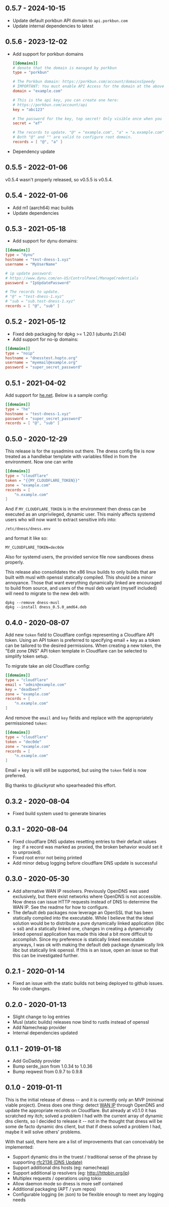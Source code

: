 ## 0.5.7 - 2024-10-15

- Update default porkbun API domain to `api.porkbun.com`
- Update internal dependencies to latest

## 0.5.6 - 2023-12-02

- Add support for porkbun domains
  ```toml
  [[domains]]
  # denote that the domain is managed by porkbun
  type = "porkbun"

  # The Porkbun domain: https://porkbun.com/account/domainsSpeedy
  # IMPORTANT: You must enable API Access for the domain at the above url.
  domain = "example.com"

  # This is the api key, you can create one here:
  # https://porkbun.com/account/api
  key = "abc123"

  # The password for the key, top secret! Only visible once when you create the key.
  secret = "ef"

  # The records to update. "@" = "example.com", "a" = "a.example.com" "*" = "*.example.com"
  # Both "@" and "" are valid to configure root domain.
  records = [ "@", "a" ]
  ```
- Dependency update

## 0.5.5 - 2022-01-06

v0.5.4 wasn't properly released, so v0.5.5 is v0.5.4.

## 0.5.4 - 2022-01-06

- Add m1 (aarch64) mac builds
- Update dependencies

## 0.5.3 - 2021-05-18

- Add support for dynu domains:

```toml
[[domains]]
type = "dynu"
hostname = "test-dness-1.xyz"
username = "MyUserName"

# ip update password:
# https://www.dynu.com/en-US/ControlPanel/ManageCredentials
password = "IpUpdatePassword"

# The records to update.
# "@" = "test-dness-1.xyz"
# "sub = "sub.test-dness-1.xyz"
records = [ "@", "sub" ]
```

## 0.5.2 - 2021-05-12

- Fixed deb packaging for dpkg >= 1.20.1 (ubuntu 21.04)
- Add support for no-ip domains:

```toml
[[domains]]
type = "noip"
hostname = "dnesstest.hopto.org"
username = "myemail@example.org"
password = "super_secret_password"
```

## 0.5.1 - 2021-04-02

Add support for [he.net](http://he.net/). Below is a sample config:

```toml
[[domains]]
type = "he"
hostname = "test-dness-1.xyz"
password = "super_secret_password"
records = [ "@", "sub" ]
```

## 0.5.0 - 2020-12-29

This release is for the sysadmins out there. The dness config file is now treated as a handlebar template with variables filled in from the environment. Now one can write

```toml
[[domains]]
type = "cloudflare"
token = "{{MY_CLOUDFLARE_TOKEN}}"
zone = "example.com"
records = [
    "n.example.com"
]
````

And if `MY_CLOUDFLARE_TOKEN` is in the environment then dness can be executed as an unprivileged, dynamic user. This mainly affects systemd users who will now want to extract sensitive info into:

```
/etc/dness/dness.env
```

and format it like so:

```
MY_CLOUDFLARE_TOKEN=dec0de
```

Also for systemd users, the provided service file now sandboxes dness properly.

This release also consolidates the x86 linux builds to only builds that are built with musl with openssl statically compiled. This should be a minor annoyance. Those that want everything dynamically linked are encouraged to build from source, and users of the musl deb variant (myself included) will need to migrate to the new deb with:

```
dpkg --remove dness-musl
dpkg --install dness_0.5.0_amd64.deb
```

## 0.4.0 - 2020-08-07

Add new `token` field to Cloudflare configs representing a Cloudflare API token. Using an API token is preferred to specifying email + key as a token can be tailored to the desired permissions. When creating a new token, the "Edit zone DNS" API token template in Cloudflare can be selected to simplify token setup.

To migrate take an old Cloudflare config:

```toml
[[domains]]
type = "cloudflare"
email = "admin@example.com"
key = "deadbeef"
zone = "example.com"
records = [
    "n.example.com"
]
```

And remove the `email` and `key` fields and replace with the appropriately permissioned `token`:

```toml
[[domains]]
type = "cloudflare"
token = "dec0de"
zone = "example.com"
records = [
    "n.example.com"
]
```

Email + key is will still be supported, but using the `token` field is now preferred.

Big thanks to *@luckyrat* who spearheaded this effort.

## 0.3.2 - 2020-08-04

- Fixed build system used to generate binaries

## 0.3.1 - 2020-08-04

- Fixed cloudflare DNS updates resetting entries to their default values (eg: if a record was marked as proxied, the broken behavior would set it to unproxied).
- Fixed root error not being printed
- Add minor debug logging before cloudflare DNS update is successful

## 0.3.0 - 2020-05-30

- Add alternative WAN IP resolvers. Previously OpenDNS was used exclusively, but there exist networks where OpenDNS is not accessible. Now dness can issue HTTP requests instead of DNS to determine the WAN IP. See the readme for how to configure.
- The default deb packages now leverage an OpenSSL that has been statically compiled into the executable. While I believe that the ideal solution would be to distribute a pure dynamically linked application (libc + ssl) and a statically linked one, changes in creating a dynamically linked openssl application has made this ideal a bit more difficult to accomplish. Since my preference is statically linked executable anyways, I was ok with making the default deb package dynamically link libc but statically link openssl. If this is an issue, open an issue so that this can be investigated further.

## 0.2.1 - 2020-01-14

- Fixed an issue with the static builds not being deployed to github issues. No code changes.

## 0.2.0 - 2020-01-13

- Slight change to log entries
- Musl (static builds) releases now bind to rustls instead of openssl
- Add Namecheap provider
- Internal dependencies updated

## 0.1.1 - 2019-01-18

- Add GoDaddy provider
- Bump serde_json from 1.0.34 to 1.0.36
- Bump reqwest from 0.9.7 to 0.9.8

## 0.1.0 - 2019-01-11

This is the initial release of dness -- and it is currently only an MVP (minimal viable project). Dness does one thing: detect [WAN IP](https://en.wikipedia.org/wiki/Wide_area_network) through OpenDNS and update the appropriate records on Cloudflare. But already at v0.1.0 it has scratched my itch; solved a problem I had with the current array of dynamic dns clients, so I decided to release it -- not in the thought that dness will be some de facto dynamic dns client, but that if dness solved a problem I had, maybe it will solve others' problems.

With that said, there here are a list of improvements that can conceivably be implemented:

- Support dynamic dns in the truest / traditional sense of the phrase by supporting [rfc2136 (DNS Update)](https://tools.ietf.org/html/rfc2136)
- Support additional dns hosts (eg: namecheap)
- Support additional ip resolvers (eg: http://httpbin.org/ip)
- Multiplex requests / operations using tokio
- Allow daemon mode so dness is more self contained
- Additional packaging (APT / yum repos)
- Configurable logging (ie: json) to be flexible enough to meet any logging needs
